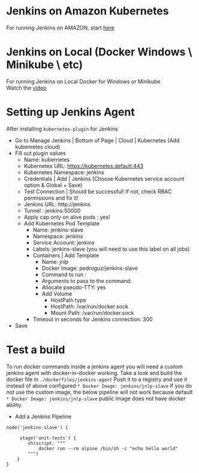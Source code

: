 
# Jenkins on Amazon Kubernetes

For running Jenkins on AMAZON, start [here](./amazon-eks/readme.md)

# Jenkins on Local (Docker Windows \ Minikube \ etc)

For running Jenkins on Local Docker for Windows or Minikube <br/>
Watch the [video](https://youtu.be/eRWIJGF3Y2g)

# Setting up Jenkins Agent

After installing `kubernetes-plugin` for Jenkins
* Go to Manage Jenkins | Bottom of Page | Cloud | Kubernetes (Add kubenretes cloud)
* Fill out plugin values
    * Name: kubernetes
    * Kubernetes URL: https://kubernetes.default:443
    * Kubernetes Namespace: jenkins
    * Credentials | Add | Jenkins (Choose Kubernetes service account option & Global + Save)
    * Test Connection | Should be successful! If not, check RBAC permissions and fix it!
    * Jenkins URL: http://jenkins
    * Tunnel : jenkins:50000
    * Apply cap only on alive pods : yes!
    * Add Kubernetes Pod Template
        * Name: jenkins-slave
        * Namespace: jenkins
        * Service Account: jenkins
        * Labels: jenkins-slave (you will need to use this label on all jobs)
        * Containers | Add Template
            * Name: jnlp
            * Docker Image: pedroguz/jenkins-slave
            * Command to run : <Make this blank>
            * Arguments to pass to the command: <Make this blank>
            * Allocate pseudo-TTY: yes
            * Add Volume
                * HostPath type
                * HostPath: /var/run/docker.sock
                * Mount Path: /var/run/docker.sock
        * Timeout in seconds for Jenkins connection: 300
* Save

# Test a build

To run docker commands inside a jenkins agent you will need a custom jenkins agent with docker-in-docker working.
Take a look and build the docker file in `./dockerfiles/jenkins-agent`
Push it to a registry and use it instead of above configured `* Docker Image: jenkins/jnlp-slave`
If you do not use the custom image, the below pipeline will not work because default `* Docker Image: jenkins/jnlp-slave` public image does not have docker ability.

* Add a Jenkins Pipeline

```
node('jenkins-slave') {
    
     stage('unit-tests') {
        sh(script: """
            docker run --rm alpine /bin/sh -c "echo hello world"
        """)
    }
}
```
